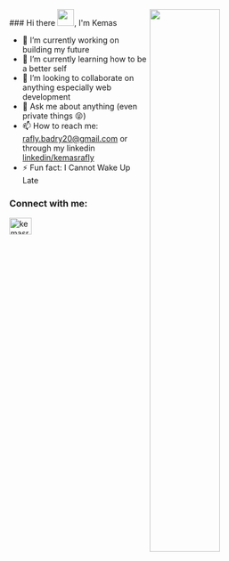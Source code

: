 <img src="https://github.com/oliveira-gabriel/oliveira-gabriel/blob/main/dev.gif?raw=true" width="50%" align="right"/>
### Hi there <img src="https://raw.githubusercontent.com/iampavangandhi/iampavangandhi/master/gifs/Hi.gif" height="30" width="30"/>, I'm Kemas

- 🔭 I’m currently working on building my future
- 🌱 I’m currently learning how to be a better self
- 👯 I’m looking to collaborate on anything especially web development
- 💬 Ask me about anything (even private things 😝)
- 📫 How to reach me: rafly.badry20@gmail.com or through my linkedin [linkedin/kemasrafly](https://www.linkedin.com/in/kemasrafly/)
- ⚡ Fun fact: I Cannot Wake Up Late

<h3 align="left">Connect with me:</h3>
<p align="left">
  <a href="[https://linkedin.com/in/gabrieloliveira472](https://www.linkedin.com/in/kemasrafly/)" target="blank">
    <img align="center" src="https://raw.githubusercontent.com/rahuldkjain/github-profile-readme-generator/master/src/images/icons/Social/linked-in-alt.svg" alt="kemasrafly" height="30" width="40" />
  </a>
</p>

<!-- 
**grandier/grandier** is a ✨ _special_ ✨ repository because its `README.md` (this file) appears on your GitHub profile.

Here are some ideas to get you started:

- 🔭 I’m currently working on ...
- 🌱 I’m currently learning ...
- 👯 I’m looking to collaborate on ...
- 🤔 I’m looking for help with ...
- 💬 Ask me about ...
- 📫 How to reach me: ...
- 😄 Pronouns: ...
- ⚡ Fun fact: ...
 -->
